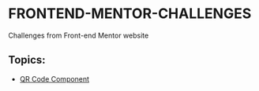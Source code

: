 # FRONTEND-MENTOR-CHALLENGES

Challenges from Front-end Mentor website

## Topics:

- [QR Code Component](https://github.com/WhiteArct1c/FRONTEND-MENTOR-CHALLENGES/tree/master/qr-code-component-main-challenge)
